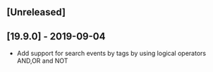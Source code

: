 ## [Unreleased]


## [19.9.0] - 2019-09-04
- Add support for search events by tags by using logical operators AND,OR and NOT










